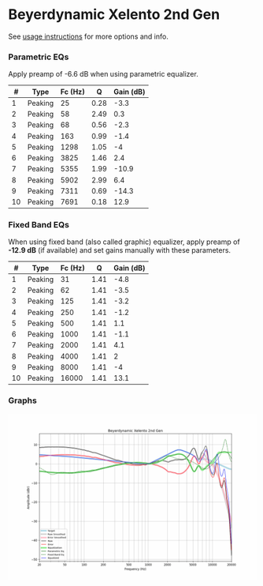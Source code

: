 # Beyerdynamic Xelento 2nd Gen
See [usage instructions](https://github.com/jaakkopasanen/AutoEq#usage) for more options and info.

### Parametric EQs
Apply preamp of -6.6 dB when using parametric equalizer.

|   # | Type    |   Fc (Hz) |    Q |   Gain (dB) |
|-----|---------|-----------|------|-------------|
|   1 | Peaking |        25 | 0.28 |        -3.3 |
|   2 | Peaking |        58 | 2.49 |         0.3 |
|   3 | Peaking |        68 | 0.56 |        -2.3 |
|   4 | Peaking |       163 | 0.99 |        -1.4 |
|   5 | Peaking |      1298 | 1.05 |        -4   |
|   6 | Peaking |      3825 | 1.46 |         2.4 |
|   7 | Peaking |      5355 | 1.99 |       -10.9 |
|   8 | Peaking |      5902 | 2.99 |         6.4 |
|   9 | Peaking |      7311 | 0.69 |       -14.3 |
|  10 | Peaking |      7691 | 0.18 |        12.9 |

### Fixed Band EQs
When using fixed band (also called graphic) equalizer, apply preamp of **-12.9 dB** (if available) and set gains manually with these parameters.

|   # | Type    |   Fc (Hz) |    Q |   Gain (dB) |
|-----|---------|-----------|------|-------------|
|   1 | Peaking |        31 | 1.41 |        -4.8 |
|   2 | Peaking |        62 | 1.41 |        -3.5 |
|   3 | Peaking |       125 | 1.41 |        -3.2 |
|   4 | Peaking |       250 | 1.41 |        -1.2 |
|   5 | Peaking |       500 | 1.41 |         1.1 |
|   6 | Peaking |      1000 | 1.41 |        -1.1 |
|   7 | Peaking |      2000 | 1.41 |         4.1 |
|   8 | Peaking |      4000 | 1.41 |         2   |
|   9 | Peaking |      8000 | 1.41 |        -4   |
|  10 | Peaking |     16000 | 1.41 |        13.1 |

### Graphs
![](./Beyerdynamic%20Xelento%202nd%20Gen.png)
